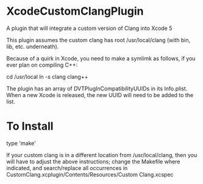 XcodeCustomClangPlugin
======================

A plugin that will integrate a custom version of Clang into Xcode 5

This plugin assumes the custom clang has root /usr/local/clang (with bin, lib, etc. underneath).

Because of a quirk in Xcode, you need to make a symlimk as follows, if you ever plan on compiling C++:

cd /usr/local
ln -s clang clang++

The plugin has an array of DVTPlugInCompatibilityUUIDs in its Info.plist. When a new Xcode is released, the new UUID will need to be added to the list.

To Install
==========

type 'make'

If your custom clang is in a different location from /usr/local/clang, then you will have to adjust the above instructions; change the Makefile where indicated, and search/replace all occurrences in CustomClang.xcplugin/Contents/Resources/Custom Clang.xcspec
